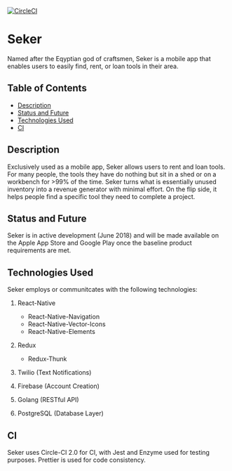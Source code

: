 [![CircleCI](https://circleci.com/gh/conorburke/seker_mobile.svg?style=svg)](https://circleci.com/gh/conorburke/seker_mobile)

# Seker

Named after the Eqyptian god of craftsmen, Seker is a mobile app that enables users to easily find, rent, or loan tools in their area.

## Table of Contents

- [Description](#description)
- [Status and Future](#status-and-future)
- [Technologies Used](#technologies-used)
- [CI](#ci)

## Description

Exclusively used as a mobile app, Seker allows users to rent and loan tools. For many people, the tools they have do nothing but sit in a shed or on a workbench for >99% of the time. Seker turns what is essentially unused inventory into a revenue generator with minimal effort. On the flip side, it helps people find a specific tool they need to complete a project.

## Status and Future

Seker is in active development (June 2018) and will be made available on the Apple App Store and Google Play once the baseline product requirements are met.

## Technologies Used

Seker employs or communitcates with the following technologies:

1.  React-Native

    - React-Native-Navigation
    - React-Native-Vector-Icons
    - React-Native-Elements

2.  Redux

    - Redux-Thunk

3.  Twilio (Text Notifications)
4.  Firebase (Account Creation)
5.  Golang (RESTful API)
6.  PostgreSQL (Database Layer)

## CI

Seker uses Circle-CI 2.0 for CI, with Jest and Enzyme used for testing purposes. Prettier is used for code consistency.
